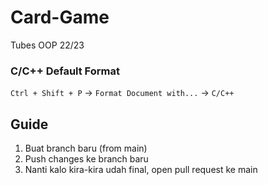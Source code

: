 # Card-Game
Tubes OOP 22/23

### C/C++ Default Format
`Ctrl + Shift + P` -> `Format Document with...` -> `C/C++`

## Guide
1. Buat branch baru (from main)
2. Push changes ke branch baru
3. Nanti kalo kira-kira udah final, open pull request ke main
